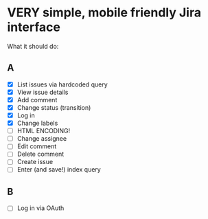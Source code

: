 VERY simple, mobile friendly Jira interface
====

What it should do:

## A

* [x] List issues via hardcoded query
* [x] View issue details
* [x] Add comment
* [x] Change status (transition)
* [x] Log in
* [x] Change labels
* [ ] HTML ENCODING!
* [ ] Change assignee
* [ ] Edit comment
* [ ] Delete comment
* [ ] Create issue
* [ ] Enter (and save!) index query

## B

* [ ] Log in via OAuth
